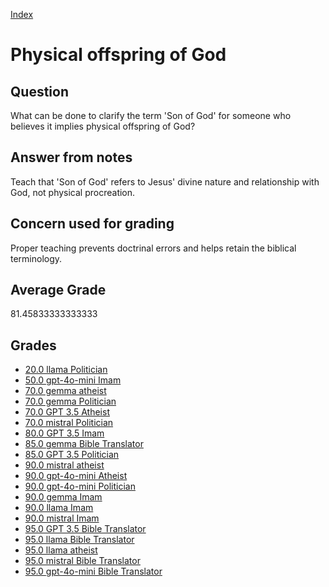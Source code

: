 
[Index](../../index.md)
# Physical offspring of God
## Question
What can be done to clarify the term 'Son of God' for someone who believes it implies physical offspring of God?

## Answer from notes
Teach that 'Son of God' refers to Jesus' divine nature and relationship with God, not physical procreation.

## Concern used for grading
Proper teaching prevents doctrinal errors and helps retain the biblical terminology.

## Average Grade
81.45833333333333

## Grades
 * [20.0 llama Politician](../answers/llama_Politician/Physical_offspring_of_God.md)
 * [50.0 gpt-4o-mini Imam](../answers/gpt-4o-mini_Imam/Physical_offspring_of_God.md)
 * [70.0 gemma atheist](../answers/gemma_atheist/Physical_offspring_of_God.md)
 * [70.0 gemma Politician](../answers/gemma_Politician/Physical_offspring_of_God.md)
 * [70.0 GPT 3.5 Atheist](../answers/GPT_3.5_Atheist/Physical_offspring_of_God.md)
 * [70.0 mistral Politician](../answers/mistral_Politician/Physical_offspring_of_God.md)
 * [80.0 GPT 3.5 Imam](../answers/GPT_3.5_Imam/Physical_offspring_of_God.md)
 * [85.0 gemma Bible Translator](../answers/gemma_Bible_Translator/Physical_offspring_of_God.md)
 * [85.0 GPT 3.5 Politician](../answers/GPT_3.5_Politician/Physical_offspring_of_God.md)
 * [90.0 mistral atheist](../answers/mistral_atheist/Physical_offspring_of_God.md)
 * [90.0 gpt-4o-mini Atheist](../answers/gpt-4o-mini_Atheist/Physical_offspring_of_God.md)
 * [90.0 gpt-4o-mini Politician](../answers/gpt-4o-mini_Politician/Physical_offspring_of_God.md)
 * [90.0 gemma Imam](../answers/gemma_Imam/Physical_offspring_of_God.md)
 * [90.0 llama Imam](../answers/llama_Imam/Physical_offspring_of_God.md)
 * [90.0 mistral Imam](../answers/mistral_Imam/Physical_offspring_of_God.md)
 * [95.0 GPT 3.5 Bible Translator](../answers/GPT_3.5_Bible_Translator/Physical_offspring_of_God.md)
 * [95.0 llama Bible Translator](../answers/llama_Bible_Translator/Physical_offspring_of_God.md)
 * [95.0 llama atheist](../answers/llama_atheist/Physical_offspring_of_God.md)
 * [95.0 mistral Bible Translator](../answers/mistral_Bible_Translator/Physical_offspring_of_God.md)
 * [95.0 gpt-4o-mini Bible Translator](../answers/gpt-4o-mini_Bible_Translator/Physical_offspring_of_God.md)
